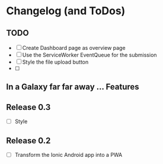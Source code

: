 # Changelog (and ToDos)


## TODO
- [ ] Create Dashboard page as overview page
- [ ] Use the ServiceWorker EventQueue for the submission
- [ ] Style the file upload button
- [ ] 


## In a Galaxy far far away ...  Features

## Release 0.3
- [ ] Style 


## Release 0.2
- [ ] Transform the Ionic Android app into a PWA

